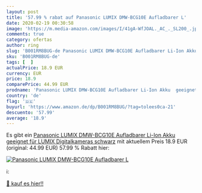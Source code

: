 ```yaml
---
layout: post
title: '57.99 % rabat auf Panasonic LUMIX DMW-BCG10E Aufladbarer L'
date: 2020-02-19 00:30:58
image: 'https://m.media-amazon.com/images/I/41gA-WfJOAL._AC_._SL200_.jpg'
comments: true
category: ofertas
author: ring
slug: 'B001RM8BUG-de Panasonic LUMIX DMW-BCG10E Aufladbarer Li-Ion Akku...'
sku: 'B001RM8BUG-de'
tags: [  ]
actualPrice: 18.9 EUR
currency: EUR
price: 18.9
comparePrice: 44.99 EUR
prodname: 'Panasonic LUMIX DMW-BCG10E Aufladbarer Li-Ion Akku  geeignet für LUMIX Digitalkameras  schwarz'
country: 'de'
flag: '🇩🇪'
buyurl: 'https://www.amazon.de/dp/B001RM8BUG/?tag=tolees0ca-21'
descuento: '57.99'
average: '18.9'
---
```


Es gibt ein [Panasonic LUMIX DMW-BCG10E Aufladbarer Li-Ion Akku  geeignet für LUMIX Digitalkameras  schwarz](https://www.amazon.de/dp/B001RM8BUG/?tag=tolees0ca-21) mit aktuellem Preis 18.9 EUR (original: 44.99 EUR) 57.99 % Rabatt hier:

[![Panasonic LUMIX DMW-BCG10E Aufladbarer L](https://m.media-amazon.com/images/I/41gA-WfJOAL._AC_._SL200_.jpg)](https://www.amazon.de/dp/B001RM8BUG/?tag=tolees0ca-21)

ℹ️:


[🛒 kauf es hier!!](https://www.amazon.de/dp/B001RM8BUG/?tag=tolees0ca-21)
